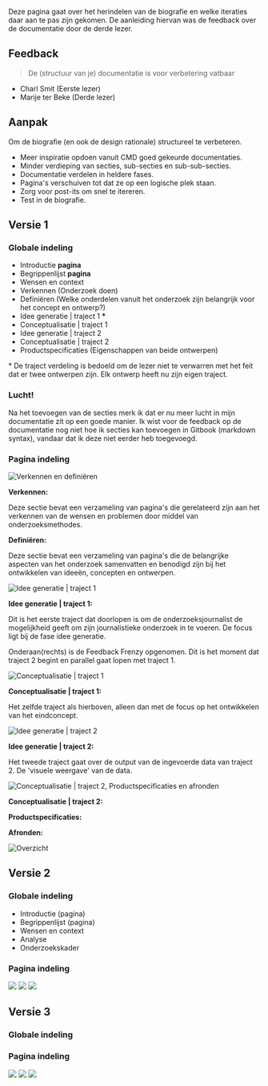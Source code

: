 


Deze pagina gaat over het herindelen van de biografie en welke iteraties daar aan te pas zijn gekomen. De aanleiding hiervan was de feedback over de documentatie door de derde lezer.

## Feedback

> De (structuur van je) documentatie is voor verbetering vatbaar

* Charl Smit (Eerste lezer)
* Marije ter Beke (Derde lezer)



## Aanpak

Om de biografie (en ook de design rationale) structureel te verbeteren.

* Meer inspiratie opdoen vanuit CMD goed gekeurde documentaties.
* Minder verdieping van secties, sub-secties en sub-sub-secties.
* Documentatie verdelen in heldere fases.
* Pagina's verschuiven tot dat ze op een logische plek staan. 
* Zorg voor post-its om snel te itereren.
* Test in de biografie.

## Versie 1

### Globale indeling
* Introductie __pagina__
* Begrippenlijst __pagina__
* Wensen en context
* Verkennen (Onderzoek doen)
* Definiëren (Welke onderdelen vanuit het onderzoek zijn belangrijk voor het concept en ontwerp?)
* Idee generatie | traject 1 __*__
* Conceptualisatie | traject 1
* Idee generatie | traject 2 
* Conceptualisatie | traject 2
* Productspecificaties (Eigenschappen van beide ontwerpen)

\* De traject verdeling is bedoeld om de lezer niet te verwarren met het feit dat er twee ontwerpen zijn. Elk ontwerp heeft nu zijn eigen traject.




### Lucht!
Na het toevoegen van de secties merk ik dat er nu meer lucht in mijn documentatie zit op een goede manier. Ik wist voor de feedback op de documentatie nog niet hoe ik secties kan toevoegen in Gitbook (markdown syntax), vandaar dat ik deze niet eerder heb toegevoegd.


### Pagina indeling
![Verkennen en definiëren](content/restructure/V1/20191104_171337.jpg)

__Verkennen:__

Deze sectie bevat een verzameling van pagina's die gerelateerd zijn aan het verkennen van de wensen en problemen door middel van onderzoeksmethodes.



__Definiëren:__

Deze sectie bevat een verzameling van pagina's die de belangrijke aspecten van het onderzoek samenvatten en benodigd zijn bij het ontwikkelen van ideeën, concepten en ontwerpen.


![Idee generatie | traject 1](content/restructure/V1/20191104_171351.jpg)

__Idee generatie | traject 1:__

Dit is het eerste traject dat doorlopen is om de onderzoeksjournalist de mogelijkheid geeft om zijn journalistieke onderzoek in te voeren. De focus ligt bij de fase idee generatie.

Onderaan(rechts) is de Feedback Frenzy opgenomen. Dit is het moment dat traject 2 begint en parallel gaat lopen met traject 1.


![Conceptualisatie | traject 1](content/restructure/V1/20191104_171357.jpg)

__Conceptualisatie | traject 1:__

Het zelfde traject als hierboven, alleen dan met de focus op het ontwikkelen van het eindconcept.


![Idee generatie | traject 2](content/restructure/V1/20191104_171357_2.jpg)

__Idee generatie | traject 2:__

Het tweede traject gaat over de output van de ingevoerde data van traject 2. De 'visuele weergave' van de data.

![Conceptualisatie | traject 2, Productspecificaties en afronden](content/restructure/V1/20191104_171403.jpg)

__Conceptualisatie | traject 2:__


__Productspecificaties:__


__Afronden:__


![Overzicht](content/restructure/V1/20191104_171411.jpg)




## Versie 2

### Globale indeling
* Introductie (pagina)
* Begrippenlijst (pagina)
* Wensen en context
* Analyse
* Onderzoekskader

### Pagina indeling

![](content/restructure/V2/20191105_113714.jpg)
![](content/restructure/V2/20191105_114448.jpg)
![](content/restructure/V2/20191105_114530.jpg)


## Versie 3

### Globale indeling

### Pagina indeling

![](content/restructure/V3/20191105_135016.jpg)
![](content/restructure/V3/20191105_145703.jpg)
![](content/restructure/V3/20191105_151350.jpg)
